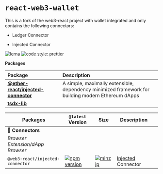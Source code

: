 # `react-web3-wallet`

This is a fork of the web3-react project with wallet integrated and only contains the following
connectors:

- Ledger Connector

- Injected Connector

[![lerna](https://img.shields.io/badge/maintained%20with-lerna-cc00ff.svg)](https://lerna.js.org/)
[![code style: prettier](https://img.shields.io/badge/code_style-prettier-ff69b4.svg?style=flat-square)](https://github.com/prettier/prettier)

<!-- START pkgtoc, keep to allow update -->

**Packages**

| Package                                                             | Description                                                                                       |
| :------------------------------------------------------------------ | :------------------------------------------------------------------------------------------------ |
| **[@ether-react/injected-connector](packages/injected-connector/)** | A simple, maximally extensible, dependency minimized framework for building modern Ethereum dApps |
| **[tsdx-lib](packages/tsdx-lib/)**                                  |                                                                                                   |

<!-- END pkgtoc, keep to allow update -->

| Packages                         | `@latest` Version                                                                                                                                               | Size                                                                                                                                                                       | Description                                                                         |     |
| -------------------------------- | --------------------------------------------------------------------------------------------------------------------------------------------------------------- | -------------------------------------------------------------------------------------------------------------------------------------------------------------------------- | ----------------------------------------------------------------------------------- | --- |
| 🔌 **Connectors**                |                                                                                                                                                                 |                                                                                                                                                                            |
| _Browser Extension/dApp Browser_ |                                                                                                                                                                 |                                                                                                                                                                            |
| `@web3-react/injected-connector` | [![npm version](https://img.shields.io/npm/v/@web3-react/injected-connector/latest.svg)](https://www.npmjs.com/package/@web3-react/injected-connector/v/latest) | [![minzip](https://img.shields.io/bundlephobia/minzip/@web3-react/injected-connector/latest.svg)](https://bundlephobia.com/result?p=@web3-react/injected-connector@latest) | [Injected](https://github.com/ethereum/EIPs/blob/master/EIPS/eip-1193.md) Connector |     |
